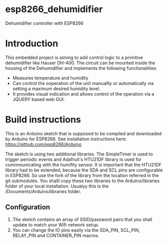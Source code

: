 # esp8266_dehumidifier
Dehumidifier controller with ESP8266

# Introduction

This embedded project is aiming to add control logic to a primitive dehumidifier like Hauser DH-400. The circuit can be mounted inside the housing of the Dehumidifier and implements the following functionalities:
* Measures temperature and humidity
* Can control the ooperation of the unit manuallly or automatically via setting a maximum desired humidity level.
* It provides visual indication and allows control of the operation via a JQUERY based web GUI. 


# Build instructions

This is an Arduino sketch that is supposed to be compiled and downloaded by Arduino for ESP8266. See installation instructions here: https://github.com/esp8266/Arduino

The sketch is using two additional libraries. The SimpleTimer is used to trigger periodic events and Adafruit's HTU21DF library is used for commmunicating with the humifity sensor. It is important that the HTU21DF library had to be extended, because the SDA and SCL pins are configurable in ESP8266. So use the fork of the library from the location referred in the git submodules.
You shalll copy these two libraries to the Arduino/libraries folder of your local installation. Usualyy this is the <user>/Documents/Arduino/libraries folder. 

## Configuration

1. The sketch contains an array of SSID/password pairs that you shall update to match your Wifi network setup.
2. You can change the IO pins easily via the SDA_PIN, SCL_PIN, RELAY_PIN  and CONTAINER_PIN macros.


